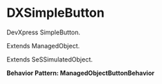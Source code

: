 # DXSimpleButton

DevXpress SimpleButton.
 
Extends ManagedObject.

Extends SeSSimulatedObject.





**Behavior Pattern: ManagedObjectButtonBehavior**


<!-- ============================== property summary ========================== -->

	
<!-- ============================== action summary ========================== -->


<!-- ============================== property detail ========================== -->
	
	
<!-- ============================== action detail ========================== -->
		

